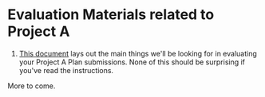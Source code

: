 # Evaluation Materials related to Project A

1. [This document](rubric_plan.md) lays out the main things we'll be looking for in evaluating your Project A Plan submissions. None of this should be surprising if you've read the instructions.

More to come.
 
